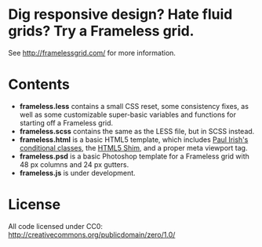 # Dig responsive design? Hate fluid grids? Try a Frameless grid.

See http://framelessgrid.com/ for more information.

# Contents

- **frameless.less** contains a small CSS reset, some consistency fixes, as well as some customizable super-basic variables and functions for starting off a Frameless grid.
- **frameless.scss** contains the same as the LESS file, but in SCSS instead.
- **frameless.html** is a basic HTML5 template, which includes [Paul Irish's conditional classes](http://paulirish.com/2008/conditional-stylesheets-vs-css-hacks-answer-neither/), the [HTML5 Shim](http://code.google.com/p/html5shim/), and a proper meta viewport tag.
- **frameless.psd** is a basic Photoshop template for a Frameless grid with 48 px columns and 24 px gutters.
- **frameless.js** is under development.

# License

All code licensed under CC0: http://creativecommons.org/publicdomain/zero/1.0/

